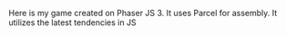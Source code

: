 Here is my game created on Phaser JS 3. It uses Parcel for assembly. It utilizes the latest tendencies in JS